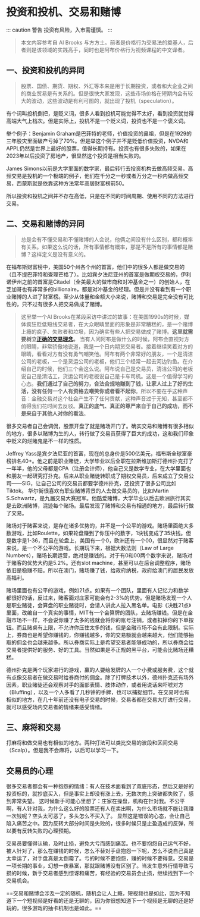 # 投资和投机、交易和赌博

::: caution 警告
 投资有风险，入市需谨慎。
:::


> 本文内容参考自 Al Brooks 与方方土。前者是价格行为交易法的奠基人，后者则是该领域的实践高手，同时也是阿布价格行为视频课程的中文译者。

## 一、投资和投机的异同

> 股票、国债、期货、期权、外汇等本来是用于长期投资，或者和大企业之间的商业贸易是有关系的。但是很快大家发现，这些市场价格在短期内会有较大的波动，这些波动是有利可图的，就出现了投机（speculation）。

有个词叫投机倒把，是贬义词，很多人看到投机可能觉得不太好，看到投资就觉得高端大气上档次。但是实际上，投机不是一个贬义词，投资也不是一个褒义词。

举个例子：Benjamin Graham是巴菲特的老师，价值投资的鼻祖，但是在1929的三年股灾里面破产亏掉了70%。但是举这个例子并不是贬低价值投资，NVDA和APPL仍然是世界上最好的股票，值得长期持有。投资也有很多失败的，如果在2023年以后投资了房地产，很显然这个投资是相当失败的。

James Simons以前是大学里面的数学家，最后转行去投资机构去做高频交易。高频交易是投机的一个极端的例子，他们在千分之一秒或者万分之一秒内做高频交易，西蒙斯就是依靠这种方法常年高居财富榜前50。

所以投资和投机之间并不存在高低，只是在不同的时间周期、使用不同的方法进行交易。

## 二、交易和赌博的异同

> 总是会有不懂交易和不懂赌博的人会说，他俩之间没有什么区别，都和概率有关系。如果这么说的话，所有事情都有概率，那是不是所有的事情都是赌博？这样定义是没有意义的。

在福布斯财富榜中，美国50个州各个州的首富，他们中的很多人都是做交易的（且不提巴菲特和查理芒格了）。比如宾夕法尼亚州的首富是做期权交易的，伊利诺伊州之前的首富是Citadel（全美最大的做市商和对冲基金之一）的创始人，在芝加哥也有非常多的billionaire，都是对冲基金的经理。但是并没有看到有一个职业赌博的人进了财富榜。至少从体量和金额大小来说，赌博和交易是完全没有可比性的，只不过有很多人把交易做成了赌博。

> 这里举一个Al Brooks在某段采访中讲过的故事：在美国1990s的时候，媒体疯狂贬低短线交易者，在大众眼睛里面的形象是非常糟糕的，是一个赌博上瘾的疯子、失败者和垃圾，因为确实有些人把交易做成了赌博。**这里就需要树立[正确的交易理念](https://weiser.fun/trade/basics/trading-mindset.html)。** 当有人问阿布是做什么的时候，阿布会直视对方的眼睛，非常骄傲地说道，我是一个日内期货交易者。接着继续笑着对方的眼睛，看看对方有没有勇气嘲笑他。阿布有两个非常好的朋友，一个是清洁公司的老板，一个是货运公司的老板，他们三个经常一起去河边钓鱼。在介绍自己的时候，他们三个会这么说。阿布说自己是交易员，清洁公司的老板说自己是清洁工，货运公司的老板说自己是卡车司机。这是一个值得学习的心态。**我们通过了自己的努力，合法合规地赚到了钱，让家人过上了好的生活，没有任何一个人有资格去嘲笑你或者看不起你**。所以不要在乎这种声音：金融交易对这个社会产生不了任何贡献，这种声音过于无知，甚至都不值得我们花时间去反驳。**真正的底气、真正的尊严来自于自己的成功，而不是来自于其他人对你的看法**。

很多交易者自己会调侃，股票开盘了就是赌场开门了。确实交易和赌博有很多相似的地方，很多以赌博为生的人，转行做了交易员获得了巨大的成功，这和我们印象中贬义的烂赌鬼是不一样的性质。

Jeffrey Yass是宾夕法尼亚的首富，现在的总身价是500亿美元，福布斯全球富豪榜排名40+。他之前是职业赌徒，大学毕业以后全职在拉斯维加斯打德州扑克打了一年半，他的父母都是CPA（注册会计师），他自己又是数学专业，在大学里面也和朋友一起研究打扑克。后来从职业赌徒转职成了期权交易员，后来成立了交易公司——SIG，让自己公司的交易员都要学德州扑克，还投资了很多公司比如Tiktok。
华尔街很喜欢有职业赌博背景的人去做交易员的，比如Martin S.Schwartz，是九届交易大赛冠军。他酷爱赌博，大学毕业以后去欧洲旅行其实是去欧洲赌博，混迹每个赌场。最后发现了赌博和交易有相通的地方，最后转行做了交易。

赌场对于赌客来说，是存在诸多优势的，并不是一个公平的游戏。赌场里面绝大多数游戏，比如Roulette，如果轮盘赚到了你压中的数字，1块钱变成了35块钱。但是数字是1-36，而且在轮盘上，美国有一个0，欧洲还有一个00，很显然对于赌客来说，是一个不公平的游戏。长期玩下来，根据大数法则（Law of Large Numbers），赌场长期运营，绝对是赚钱的。对于有0和00两个数字来说，赌场对于赌客的优势大约是5.2%。还有slot machine，甚至可以在后台调整程序，赌场依旧是稳赚不赔。所以在澳门，赌场赚了钱，给政府纳税，政府给澳门的居民发放高福利。

赌场里面也有公平的游戏，例如21点。如果有一个团队，里面有人记忆力和数学都很好的话，反过来，赌客面对庄家可能会有2-3%的优势。但是赌场发现一个人是职业赌徒，会算盘的职业赌徒时，会请人讲此人拉入黑名单。电影《决胜21点》里面，改编自一个真实的事情，MIT有一个会算牌的团队，去赌场赚钱。但是在金融市场不一样，不会说你赚了太多的钱就会将你的账号注销，或者扣掉你的下单按钮。而且赌桌有上限，不允许你压住太多的钱，但是金融市场不会有此限制。实际上，券商也是希望你赚钱的，你赚钱越多，你的交易额就会越来越大，他们能够抽取的佣金也会越来越多。所以券商实际上是希望交易者能够成功的，所以券商会给交易者提供好的服务、好的工具。当然如果是不正规的黑平台，可能会比赌场还糟糕。

德州扑克是两个玩家进行的游戏，赢的人要给发牌的人一个小费或服务费，这个就有点像交易者在做交易时给券商付的佣金。除了打牌技术以外，德州扑克还有场外因素，职业赌徒还会观察对手的面部表情、肢体动作，或者用说话来吓唬对方（Bluffing），以及一个人多看了几秒钟的手牌，也可以捕捉细节。在交易时也有相似的地方，在几十年前还没有电子交易的时候，交易者都在交易大厅进行交易，就可以感受场内交易者的情绪来感受情绪。

## 三、麻将和交易
打麻将和做交易也有相似的地方。两种打法可以类比交易的波段和区间交易（Scalp）。但是我不会麻将，以后可以学习一下。

## 交易员的心理
很多交易者都会有一种抱怨的情绪：有人在技术面看到了双底形态，然后又是好的投资标的，就抄底买入，但是事实上却没有涨上去，无数次向上突破都失败了，感到非常失望。
这时候新手可能心里想了：庄家在操盘，机构在针对我。不公平啊，有人针对我，为什么这么好的股票还有人在卖出啊，为什么市场就不能让我赚一次钱呢？空头太可恶了，多头怎么不买入了。
显然这是错误的心态，会让自己陷入痛苦之中。因为反转大部分时间是失败的，很多时候只是止盈造成的反弹，所以要有反转失败的心理预期。

交易员要懂得认输，及时止损，避免大亏而感到痛苦。也不要抱怨自己运气不好，被人针对了，那么在赚钱的时候，怎么不替对手盘抱怨一下呢，怎么不说自己真是太幸运了，对手盘真是太倒霉了。亏的时候不要抱怨，赚的时候不要得意。交易是一项长期的事业，幻想一夜暴富，那就跟赌博没有区别了。当发生意外行情导致亏损的时候，新手交易者感到惊讶和痛苦，有经验的交易员会止损，继续找到下一个交易机会。

==交易和赌博会涉及一定的随机，随机会让人上瘾，短视频也是如此，因为不知道下一个短视频是好看的还是无聊的，因为你很想知道下一个视频是无聊的还是好玩的，很多游戏的抽卡机制也是如此。==